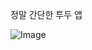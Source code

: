 정말 간단한 투두 앱


![Image](https://github.com/user-attachments/assets/b8d7c631-bf61-4155-bd1e-da6da9ef0e60)
